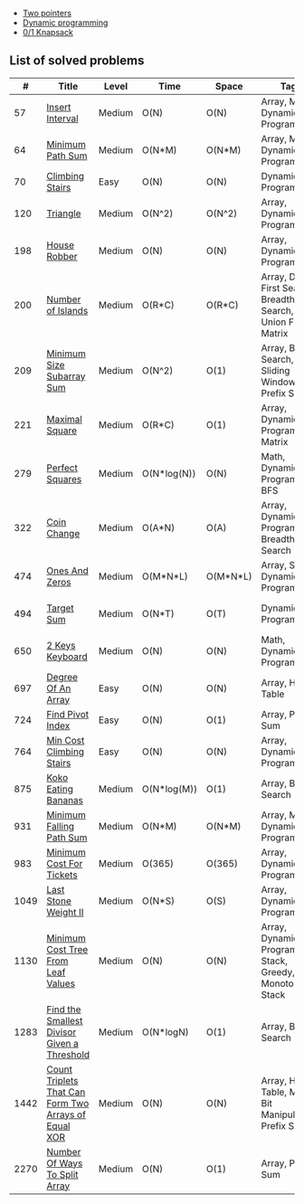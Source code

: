 - [Two pointers](https://leetcode.com/discuss/study-guide/1688903/Solved-all-two-pointers-problems-in-100-days)
- [Dynamic programming](./dynamic-programming.md)
- [0/1 Knapsack](https://leetcode.com/discuss/study-guide/1152328/01-Knapsack-Problem-and-Dynamic-Programming)

## List of solved problems

| #    | Title                                                                                                                      | Level  | Time         | Space      | Tags                                                                | Note                          |
| ---- | -------------------------------------------------------------------------------------------------------------------------- | ------ | ------------ | ---------- | ------------------------------------------------------------------- | ----------------------------- |
| 57   | [Insert Interval](./src/57.insert-interval.py)                                                                             | Medium | O(N)         | O(N)       | Array, Matrix, Dynamic Programming                                  | DP (Merging Intervals)        |
| 64   | [Minimum Path Sum](./src/64.minimum-path-sum.py)                                                                           | Medium | O(N\*M)      | O(N\*M)    | Array, Matrix, Dynamic Programming                                  | DP (Min - Max)                |
| 70   | [Climbing Stairs](./src/70.climbing-stairs.py)                                                                             | Easy   | O(N)         | O(N)       | Dynamic Programming                                                 | DP (Min - Max)                |
| 120  | [Triangle](./src/120.triangle.py)                                                                                          | Medium | O(N^2)       | O(N^2)     | Array, Dynamic Programming                                          | DP (Min - Max)                |
| 198  | [House Robber](./src/198.house-robber.py)                                                                                  | Medium | O(N)         | O(N)       | Array, Dynamic Programming                                          | Recursion                     |
| 200  | [Number of Islands](./src/200.number-of-islands.py)                                                                        | Medium | O(R\*C)      | O(R\*C)    | Array, Depth-First Search, Breadth-First Search, Union Find, Matrix | DP                            |
| 209  | [Minimum Size Subarray Sum](./src/209.minimum-size-subarray-sum.py)                                                        | Medium | O(N^2)       | O(1)       | Array, Binary Search, Sliding Window, Prefix Sum                    |                               |
| 221  | [Maximal Square](./src/221.maximal-square.py)                                                                              | Medium | O(R\*C)      | O(1)       | Array, Dynamic Programming, Matrix                                  | DP (Min - Max)                |
| 279  | [Perfect Squares](./src/279.perfect-squares.py)                                                                            | Medium | O(N\*log(N)) | O(N)       | Math, Dynamic Programming, BFS                                      | DP (Min - Max)                |
| 322  | [Coin Change](./src/322.coin-change.py)                                                                                    | Medium | O(A\*N)      | O(A)       | Array, Dynamic Programming, Breadth-First Search                    | DP (Min - Max)                |
| 474  | [Ones And Zeros](./src/474.ones-and-zeros.py)                                                                              | Medium | O(M\*N\*L)   | O(M\*N\*L) | Array, String, Dynamic Programming                                  | DP (Min - Max)                |
| 494  | [Target Sum](./src/494.target-sum.py)                                                                                      | Medium | O(N\*T)      | O(T)       | Dynamic Programming                                                 | DP (Distinct Ways)            |
| 650  | [2 Keys Keyboard](./src/650.2-keys-keyboard.py)                                                                            | Medium | O(N)         | O(N)       | Math, Dynamic Programming                                           | DP (Min - Max)                |
| 697  | [Degree Of An Array](./src/697.degree-of-an-array.py)                                                                      | Easy   | O(N)         | O(N)       | Array, Hash Table                                                   |                               |
| 724  | [Find Pivot Index](./src/724.find-pivot-index.py)                                                                          | Easy   | O(N)         | O(1)       | Array, Prefix Sum                                                   | Prefix Sum                    |
| 764  | [Min Cost Climbing Stairs](./src/764.min-cost-climbing-stairs.py)                                                          | Easy   | O(N)         | O(N)       | Array, Dynamic Programming                                          | DP (Min - Max)                |
| 875  | [Koko Eating Bananas](./src/875.koko-eating-bananas.py)                                                                    | Medium | O(N\*log(M)) | O(1)       | Array, Binary Search                                                |                               |
| 931  | [Minimum Falling Path Sum](./src/931.min-falling-path-sum.py)                                                              | Medium | O(N\*M)      | O(N\*M)    | Array, Matrix, Dynamic Programming                                  | DP (Min - Max)                |
| 983  | [Minimum Cost For Tickets](./src/983.min-cost-ticket.py)                                                                   | Medium | O(365)       | O(365)     | Array, Dynamic Programming                                          | DP (Min - Max)                |
| 1049 | [Last Stone Weight II](./src/1049.last-stone-weight-ii.py)                                                                 | Medium | O(N\*S)      | O(S)       | Array, Dynamic Programming                                          | DP (Min - Max)                |
| 1130 | [Minimum Cost Tree From Leaf Values](./src/1130.minimum-cost-tree-from-leaf-values.py)                                     | Medium | O(N)         | O(N)       | Array, Dynamic Programming, Stack, Greedy, Monotonic Stack          | DP (Merging Intervals), Stack |
| 1283 | [Find the Smallest Divisor Given a Threshold](./src/1283.find-the-smallest-divisor-given-a-threshold.py)                   | Medium | O(N\*logN)   | O(1)       | Array, Binary Search                                                |                               |
| 1442 | [Count Triplets That Can Form Two Arrays of Equal XOR](./src/1442.count-triplets-that-can-form-two-arrays-of-equal-xor.py) | Medium | O(N)         | O(N)       | Array, Hash Table, Math, Bit Manipulation, Prefix Sum               |                               |
| 2270 | [Number Of Ways To Split Array](./src/2270.number-of-ways-to-split-array.py)                                               | Medium | O(N)         | O(1)       | Array, Prefix Sum                                                   |                               |
